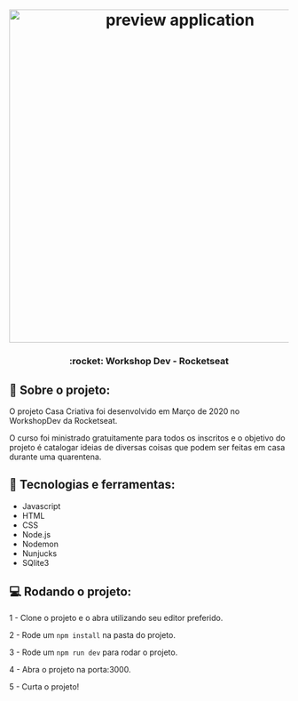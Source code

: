 <h1 align="center">
    <img alt="preview application" src="https://imgur.com/sLB0jG4.png" width="600px"/>
</h1>

<h3 align="center">
  :rocket: Workshop Dev - Rocketseat
</h3>

## :book: Sobre o projeto:

<p> O projeto Casa Criativa foi desenvolvido em Março de 2020 no WorkshopDev da Rocketseat. 

O curso foi ministrado gratuitamente para todos os inscritos e o objetivo do projeto é catalogar ideias de diversas coisas que podem ser feitas em casa durante uma quarentena.
</p>

 ## :iphone: Tecnologias e ferramentas:

 <ul>
  <li>Javascript</li>
  <li>HTML</li>
  <li>CSS</li>
  <li>Node.js</li>
  <li>Nodemon</li>
  <li>Nunjucks</li>
  <li>SQlite3</li>
 </ul>
 
## :computer: Rodando o projeto:

1 - Clone o projeto e o abra utilizando seu editor preferido.

2 - Rode um `npm install` na pasta do projeto.

3 - Rode um `npm run dev` para rodar o projeto.

4 - Abra o projeto na porta:3000.

5 - Curta o projeto!
